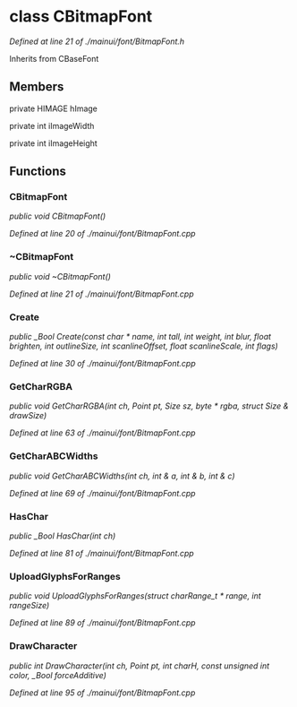 # class CBitmapFont

*Defined at line 21 of ./mainui/font/BitmapFont.h*

Inherits from CBaseFont



## Members

private HIMAGE hImage

private int iImageWidth

private int iImageHeight



## Functions

### CBitmapFont

*public void CBitmapFont()*

*Defined at line 20 of ./mainui/font/BitmapFont.cpp*

### ~CBitmapFont

*public void ~CBitmapFont()*

*Defined at line 21 of ./mainui/font/BitmapFont.cpp*

### Create

*public _Bool Create(const char * name, int tall, int weight, int blur, float brighten, int outlineSize, int scanlineOffset, float scanlineScale, int flags)*

*Defined at line 30 of ./mainui/font/BitmapFont.cpp*

### GetCharRGBA

*public void GetCharRGBA(int ch, Point pt, Size sz, byte * rgba, struct Size & drawSize)*

*Defined at line 63 of ./mainui/font/BitmapFont.cpp*

### GetCharABCWidths

*public void GetCharABCWidths(int ch, int & a, int & b, int & c)*

*Defined at line 69 of ./mainui/font/BitmapFont.cpp*

### HasChar

*public _Bool HasChar(int ch)*

*Defined at line 81 of ./mainui/font/BitmapFont.cpp*

### UploadGlyphsForRanges

*public void UploadGlyphsForRanges(struct charRange_t * range, int rangeSize)*

*Defined at line 89 of ./mainui/font/BitmapFont.cpp*

### DrawCharacter

*public int DrawCharacter(int ch, Point pt, int charH, const unsigned int color, _Bool forceAdditive)*

*Defined at line 95 of ./mainui/font/BitmapFont.cpp*



